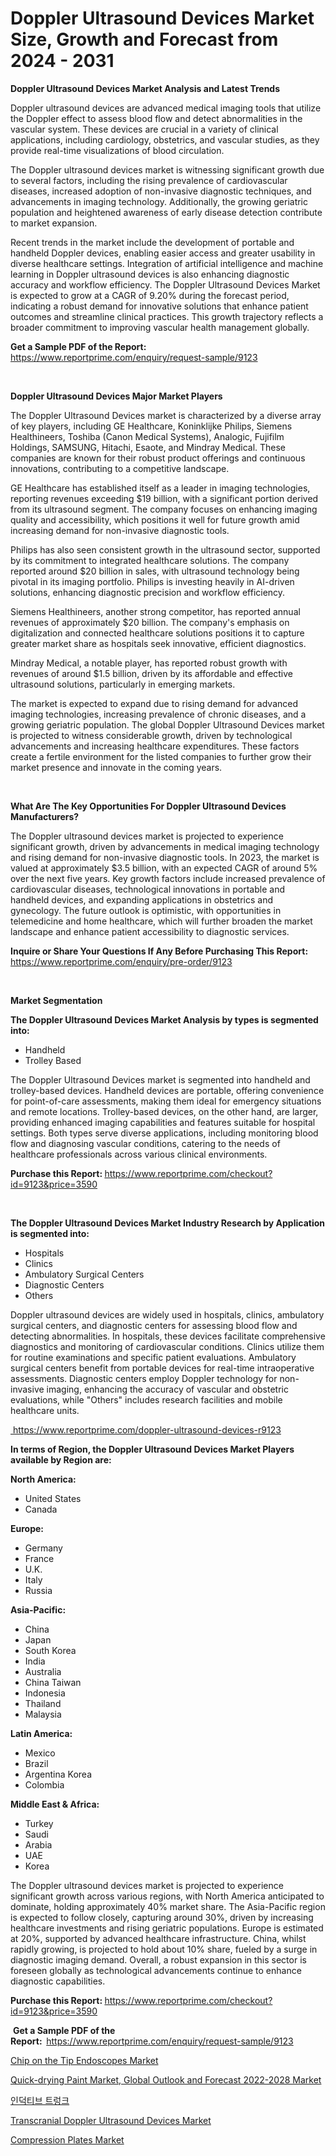 <p><h1>Doppler Ultrasound Devices Market Size, Growth and Forecast from 2024 - 2031</h1></p><p><strong>Doppler Ultrasound Devices Market Analysis and Latest Trends</strong></p>
<p><p>Doppler ultrasound devices are advanced medical imaging tools that utilize the Doppler effect to assess blood flow and detect abnormalities in the vascular system. These devices are crucial in a variety of clinical applications, including cardiology, obstetrics, and vascular studies, as they provide real-time visualizations of blood circulation.</p><p>The Doppler ultrasound devices market is witnessing significant growth due to several factors, including the rising prevalence of cardiovascular diseases, increased adoption of non-invasive diagnostic techniques, and advancements in imaging technology. Additionally, the growing geriatric population and heightened awareness of early disease detection contribute to market expansion. </p><p>Recent trends in the market include the development of portable and handheld Doppler devices, enabling easier access and greater usability in diverse healthcare settings. Integration of artificial intelligence and machine learning in Doppler ultrasound devices is also enhancing diagnostic accuracy and workflow efficiency. The Doppler Ultrasound Devices Market is expected to grow at a CAGR of 9.20% during the forecast period, indicating a robust demand for innovative solutions that enhance patient outcomes and streamline clinical practices. This growth trajectory reflects a broader commitment to improving vascular health management globally.</p></p>
<p><strong>Get a Sample PDF of the Report:&nbsp;</strong> <a href="https://www.reportprime.com/enquiry/request-sample/9123">https://www.reportprime.com/enquiry/request-sample/9123</a></p>
<p>&nbsp;</p>
<p><strong>Doppler Ultrasound Devices Major Market Players</strong></p>
<p><p>The Doppler Ultrasound Devices market is characterized by a diverse array of key players, including GE Healthcare, Koninklijke Philips, Siemens Healthineers, Toshiba (Canon Medical Systems), Analogic, Fujifilm Holdings, SAMSUNG, Hitachi, Esaote, and Mindray Medical. These companies are known for their robust product offerings and continuous innovations, contributing to a competitive landscape. </p><p>GE Healthcare has established itself as a leader in imaging technologies, reporting revenues exceeding $19 billion, with a significant portion derived from its ultrasound segment. The company focuses on enhancing imaging quality and accessibility, which positions it well for future growth amid increasing demand for non-invasive diagnostic tools.</p><p>Philips has also seen consistent growth in the ultrasound sector, supported by its commitment to integrated healthcare solutions. The company reported around $20 billion in sales, with ultrasound technology being pivotal in its imaging portfolio. Philips is investing heavily in AI-driven solutions, enhancing diagnostic precision and workflow efficiency.</p><p>Siemens Healthineers, another strong competitor, has reported annual revenues of approximately $20 billion. The company's emphasis on digitalization and connected healthcare solutions positions it to capture greater market share as hospitals seek innovative, efficient diagnostics.</p><p>Mindray Medical, a notable player, has reported robust growth with revenues of around $1.5 billion, driven by its affordable and effective ultrasound solutions, particularly in emerging markets.</p><p>The market is expected to expand due to rising demand for advanced imaging technologies, increasing prevalence of chronic diseases, and a growing geriatric population. The global Doppler Ultrasound Devices market is projected to witness considerable growth, driven by technological advancements and increasing healthcare expenditures. These factors create a fertile environment for the listed companies to further grow their market presence and innovate in the coming years.</p></p>
<p>&nbsp;</p>
<p><strong>What Are The Key Opportunities For Doppler Ultrasound Devices Manufacturers?</strong></p>
<p><p>The Doppler ultrasound devices market is projected to experience significant growth, driven by advancements in medical imaging technology and rising demand for non-invasive diagnostic tools. In 2023, the market is valued at approximately $3.5 billion, with an expected CAGR of around 5% over the next five years. Key growth factors include increased prevalence of cardiovascular diseases, technological innovations in portable and handheld devices, and expanding applications in obstetrics and gynecology. The future outlook is optimistic, with opportunities in telemedicine and home healthcare, which will further broaden the market landscape and enhance patient accessibility to diagnostic services.</p></p>
<p><strong>Inquire or Share Your Questions If Any Before Purchasing This Report:</strong> <a href="https://www.reportprime.com/enquiry/pre-order/9123">https://www.reportprime.com/enquiry/pre-order/9123</a></p>
<p>&nbsp;</p>
<p><strong>Market Segmentation</strong></p>
<p><strong>The Doppler Ultrasound Devices Market Analysis by types is segmented into:</strong></p>
<p><ul><li>Handheld</li><li>Trolley Based</li></ul></p>
<p><p>The Doppler Ultrasound Devices market is segmented into handheld and trolley-based devices. Handheld devices are portable, offering convenience for point-of-care assessments, making them ideal for emergency situations and remote locations. Trolley-based devices, on the other hand, are larger, providing enhanced imaging capabilities and features suitable for hospital settings. Both types serve diverse applications, including monitoring blood flow and diagnosing vascular conditions, catering to the needs of healthcare professionals across various clinical environments.</p></p>
<p><strong>Purchase this Report:&nbsp;</strong><a href="https://www.reportprime.com/checkout?id=9123&price=3590">https://www.reportprime.com/checkout?id=9123&price=3590</a></p>
<p>&nbsp;</p>
<p><strong>The Doppler Ultrasound Devices Market Industry Research by Application is segmented into:</strong></p>
<p><ul><li>Hospitals</li><li>Clinics</li><li>Ambulatory Surgical Centers</li><li>Diagnostic Centers</li><li>Others</li></ul></p>
<p><p>Doppler ultrasound devices are widely used in hospitals, clinics, ambulatory surgical centers, and diagnostic centers for assessing blood flow and detecting abnormalities. In hospitals, these devices facilitate comprehensive diagnostics and monitoring of cardiovascular conditions. Clinics utilize them for routine examinations and specific patient evaluations. Ambulatory surgical centers benefit from portable devices for real-time intraoperative assessments. Diagnostic centers employ Doppler technology for non-invasive imaging, enhancing the accuracy of vascular and obstetric evaluations, while "Others" includes research facilities and mobile healthcare units.</p></p>
<p><a href="https://www.reportprime.com/doppler-ultrasound-devices-r9123">&nbsp;https://www.reportprime.com/doppler-ultrasound-devices-r9123</a></p>
<p><strong>In terms of Region, the Doppler Ultrasound Devices Market Players available by Region are:</strong></p>
<p>
    <p> <strong> North America: </strong>
        <ul>
            <li>United States</li>
            <li>Canada</li>
        </ul>
        </p> 
    <p> <strong> Europe: </strong>
        <ul>
            <li>Germany</li>
            <li>France</li>
            <li>U.K.</li>
            <li>Italy</li>
            <li>Russia</li>
        </ul>
        </p> 
    <p> <strong> Asia-Pacific: </strong>
        <ul>
            <li>China</li>
            <li>Japan</li>
            <li>South Korea</li>
            <li>India</li>
            <li>Australia</li>
            <li>China Taiwan</li>
            <li>Indonesia</li>
            <li>Thailand</li>
            <li>Malaysia</li>
        </ul>
        </p> 
    <p> <strong> Latin America: </strong>
        <ul>
            <li>Mexico</li>
            <li>Brazil</li>
            <li>Argentina Korea</li>
            <li>Colombia</li>
        </ul>
        </p> 
    <p> <strong> Middle East & Africa: </strong>
        <ul>
            <li>Turkey</li>
            <li>Saudi</li>
            <li>Arabia</li>
            <li>UAE</li>
            <li>Korea</li>
        </ul>
    </p>
    </p>
<p><p>The Doppler ultrasound devices market is projected to experience significant growth across various regions, with North America anticipated to dominate, holding approximately 40% market share. The Asia-Pacific region is expected to follow closely, capturing around 30%, driven by increasing healthcare investments and rising geriatric populations. Europe is estimated at 20%, supported by advanced healthcare infrastructure. China, whilst rapidly growing, is projected to hold about 10% share, fueled by a surge in diagnostic imaging demand. Overall, a robust expansion in this sector is foreseen globally as technological advancements continue to enhance diagnostic capabilities.</p></p>
<p><strong>Purchase this Report: </strong><a href="https://www.reportprime.com/checkout?id=9123&price=3590">https://www.reportprime.com/checkout?id=9123&price=3590</a></p>
<p>&nbsp;<strong>Get a Sample PDF of the Report:&nbsp;&nbsp;</strong><a href="https://www.reportprime.com/enquiry/request-sample/9123">https://www.reportprime.com/enquiry/request-sample/9123</a></p>
<p><strong></strong></p>
<p><p><a href="https://github.com/JakirUddin651/Market-Research-Report-List-1/blob/main/chip-on-the-tip-endoscopes-market.md">Chip on the Tip Endoscopes Market</a></p><p><a href="https://medium.com/@linneaprotestant/the-global-quick-drying-paint-market-global-outlook-and-forecast-2022-2028-market-is-projected-de840943a004">Quick-drying Paint Market, Global Outlook and Forecast 2022-2028 Market</a></p><p><a href="https://medium.com/@greggibson7876/%EC%84%B8%EA%B3%84-inductive-trunk-market-%EC%9D%80-2024%EC%97%90%EC%84%9C-2031%EB%A1%9C-%EC%97%B0%ED%8F%89%EA%B7%A0-%EC%A6%9D%EA%B0%80%EC%9C%A8%EC%9D%84-%EB%B3%B4%EC%9D%BC-%EA%B2%83%EC%9C%BC%EB%A1%9C-%EC%98%88%EC%83%81%EB%90%A9%EB%8B%88%EB%8B%A4-852fcbc56352">인덕티브 트렁크</a></p><p><a href="https://github.com/BesaLoshi2000/Market-Research-Report-List-1/blob/main/transcranial-doppler-ultrasound-devices-market.md">Transcranial Doppler Ultrasound Devices Market</a></p><p><a href="https://www.linkedin.com/pulse/compression-plates-market-research-report-exploring-size-revenue-hcpmf?trackingId=Odzc6EgrTWS83dAPSrDkSA%3D%3D">Compression Plates Market</a></p></p>
